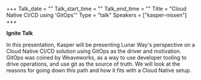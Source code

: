 +++
Talk_date = ""
Talk_start_time = ""
Talk_end_time = ""
Title = "Cloud Native CI/CD using 'GitOps'"
Type = "talk"
Speakers = ["kasper-nissen"]
+++

**Ignite Talk**

In this presentation, Kasper will be presenting Lunar Way's perspective on a Cloud Native CI/CD solution using GitOps as the driver and motivation. GitOps was coined by Weaveworks, as a way to use developer tooling to drive operations, and use git as the source of truth. We will look at the reasons for going down this path and how it fits with a Cloud Native setup.
